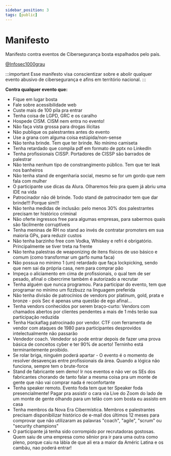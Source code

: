 ```yaml
---
sidebar_position: 3
tags: [public]
---
```


# Manifesto

Manifesto contra eventos de Cibersegurança bosta espalhados pelo país.

<!--truncate-->

[@Infosec1000grau](https://twitter.com/infosec1000grau)

:::important
Esse manifesto visa conscientizar sobre e abolir qualquer evento abusivo de cibersegurança e afins em território nacional.
:::

**Contra qualquer evento que:**

- Fique em lugar bosta
- Fale sobre acessibilidade web
- Custe mais de 100 pila pra entrar
- Tenha coisa de LGPD, GRC e os caralho
- Hospede CISM. CISM nem entra no evento!
- Não faça vista grossa para drogas ilícitas
- Não publique os palestrantes antes do evento
- Use a grana com alguma coisa estúpida/non-sense
- Não tenha brinde. Tem que ter brinde. No mínimo camiseta
- Tenha retardado que compila pdf em formato de pptx no LinkedIn
- Tenha profissionais CISSP. Portadores de CISSP são barrados de palestrar
- Não tenha nenhum tipo de constrangimento público. Tem que ter leak nos banheiros
- Não tenha stand de engenharia social, mesmo se for um gordo que nem fala com mulher
- O participante use dicas da Alura. Olharemos feio pra quem já abriu uma IDE na vida
- Patrocinador não dê brinde. Todo stand de patrocinador tem que dar brinde!!! Porque sim!!!
- Não tenha medidas de inclusão: pelo menos 30% dos palestrantes precisam ter histórico criminal
- Não oferte ingressos free para algumas empresas, para sabermos quais são fácilmente corruptíveis
- Tenha meninas de RH no stand ao invés de contratar promoters em sua maioria GPs, para reduzir custos
- Não tenha barzinho free com Vodka, Whiskey e refri é obrigatório. Principalmente se tiver treta na frente
- Não tenha palestras de weaponizing de itens físicos de uso básico e comum (como transformar um garfo numa faca)
- Não possua no minimo 1 (um) retardado que faça lockpicking, sendo que nem sai da própria casa, nem para comprar pão
- Impeça o aliciamento em cima de profissionais, o qual tem de ser pesado, afinal o cibercrime também é autorizado a recrutar
- Tenha alguém que nunca programou. Para participar do evento, tem que programar no mínimo um fizzbuzz na linguagem preferida
- Não tenha divisão de patrocínios de vendors por platinum, gold, prata e bronze - pois Sec é apenas uma questão de ego afinal...
- Tenha vendors conhecidos por serem braço-curto: Vendors com chamados abertos por clientes pendentes a mais de 1 mês terão sua participação reduzida
- Tenha Hackaflag patrocinado por vendor. CTF com ferramenta de vendor com ataques de 1980 para participantes desprovidos intelectualmente não passarão
- Vendedor coach. Vendedor só pode entrar depois de fazer uma prova básica de conceitos cyber e ter 90% de acerto! Terninho está terminantemente proibido.
- Se rolar briga, ninguém poderá apartar - O evento é o momento de resolver desavenças entre profissionais da área. Quando a lógica não funciona, sempre tem o brute-force
- Stand de fabricante sem demo! Ir nos eventos e não ver os SEs dos fabricantes chorando de tanto falar a mesma coisa pra um monte de gente que não vai comprar nada é reconfortante
- Tenha speaker remoto. Evento foda tem que ter Speaker foda presencialmente! Pagar pra assistir o cara via Live do Zoom do lado de um monte de gente olhando para um telão com som bosta eu assisto em casa
- Tenha membros da Nova Era Cibermística. Membros e palestrantes precisam disponibilizar histórico de e-mail dos últimos 12 meses para comprovar que não utilizaram as palavras "coach", "agile", "scrum" ou "security champions"
- O participante já tenha sido corrompido por recrutadoras gostosas. Quem saiu de uma empresa como sênior pra ir para uma outra como pleno, porque caiu na lábia de que ali era a maior da Améric Latina e os cambáu, nao poderá entrar!